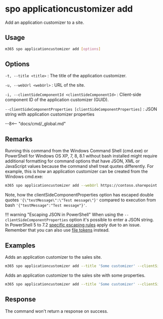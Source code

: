 # spo applicationcustomizer add

Add an application customizer to a site.

## Usage

```sh
m365 spo applicationcustomizer add [options]
```

## Options

`-t, --title <title>`
: The title of the application customizer.

`-u, --webUrl <webUrl>`
: URL of the site.

`-i, --clientSideComponentId <clientSideComponentId>`
: Client-side component ID of the application customizer (GUID).

`--clientSideComponentProperties [clientSideComponentProperties]`
: JSON string with application customizer properties

--8<-- "docs/cmd/_global.md"

## Remarks

Running this command from the Windows Command Shell (cmd.exe) or PowerShell for Windows OS XP, 7, 8, 8.1 without bash installed might require additional formatting for command options that have JSON, XML or JavaScript values because the command shell treat quotes differently. For example, this is how an application customizer can be created from the Windows cmd.exe:

```sh
m365 spo applicationcustomizer add --webUrl https://contoso.sharepoint.com/sites/test --title "YourAppCustomizer" --clientSideComponentId b41916e7-e69d-467f-b37f-ff8ecf8f99f2 --clientSideComponentProperties '{\"testMessage\":\"Test message\"}'
```

Note, how the clientSideComponentProperties option has escaped double quotes `'{\"testMessage\":\"Test message\"}'` compared to execution from bash `'{"testMessage":"Test message"}'`.

!!! warning "Escaping JSON in PowerShell"
    When using the `--clientSideComponentProperties` option it's possible to enter a JSON string. In PowerShell 5 to 7.2 [specific escaping rules](./../../../user-guide/using-cli.md#escaping-double-quotes-in-powershell) apply due to an issue. Remember that you can also use [file tokens](./../../../user-guide/using-cli.md#passing-complex-content-into-cli-options) instead.

## Examples

Adds an application customizer to the sales site.

```sh
m365 spo applicationcustomizer add --title 'Some customizer' --clientSideComponentId 799883f5-7962-4384-a10a-105adaec6ffc --webUrl https://contoso.sharepoint.com/sites/sales
```

Adds an application customizer to the sales site with some properties.

```sh
m365 spo applicationcustomizer add --title 'Some customizer' --clientSideComponentId 799883f5-7962-4384-a10a-105adaec6ffc --clientSideComponentProperties '{ "someProperty": "Some value" }' --webUrl https://contoso.sharepoint.com/sites/sales
```

## Response

The command won't return a response on success.
